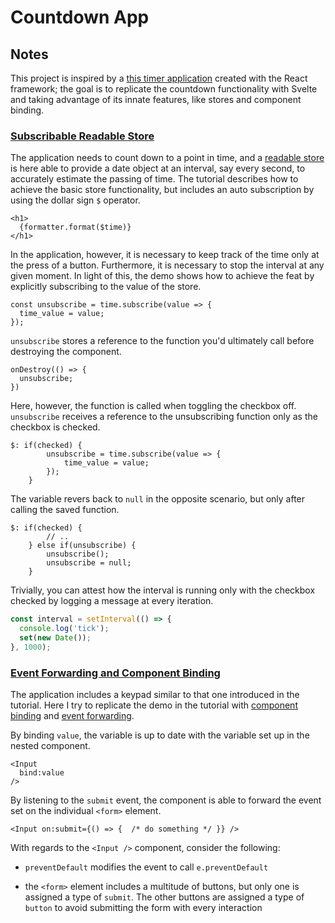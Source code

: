 # Countdown App

## Notes

This project is inspired by a [this timer application](https://codepen.io/borntofrappe/pen/dwVZRQ) created with the React framework; the goal is to replicate the countdown functionality with Svelte and taking advantage of its innate features, like stores and component binding.

### [Subscribable Readable Store](https://svelte.dev/repl/ec02443fa5a8402aa9874d776d5174fd?version=3.38.2)

The application needs to count down to a point in time, and a [readable store](https://svelte.dev/tutorial/readable-stores) is here able to provide a date object at an interval, say every second, to accurately estimate the passing of time. The tutorial describes how to achieve the basic store functionality, but includes an auto subscription by using the dollar sign `$` operator.

```svelte
<h1>
  {formatter.format($time)}
</h1>
```

In the application, however, it is necessary to keep track of the time only at the press of a button. Furthermore, it is necessary to stop the interval at any given moment. In light of this, the demo shows how to achieve the feat by explicitly subscribing to the value of the store.

```svelte
const unsubscribe = time.subscribe(value => {
  time_value = value;
});
```

`unsubscribe` stores a reference to the function you'd ultimately call before destroying the component.

```svelte
onDestroy(() => {
  unsubscribe;
})
```

Here, however, the function is called when toggling the checkbox off. `unsubscribe` receives a reference to the unsubscribing function only as the checkbox is checked.

```svelte
$: if(checked) {
		unsubscribe = time.subscribe(value => {
			time_value = value;
		});
	}
```

The variable revers back to `null` in the opposite scenario, but only after calling the saved function.

```svelte
$: if(checked) {
		// ..
	} else if(unsubscribe) {
		unsubscribe();
		unsubscribe = null;
	}
```

Trivially, you can attest how the interval is running only with the checkbox checked by logging a message at every iteration.

```js
const interval = setInterval(() => {
  console.log('tick');
  set(new Date());
}, 1000);
```

### [Event Forwarding and Component Binding](https://svelte.dev/repl/48eec86cb34e438eaab62ebbcea53f97?version=3.38.2)

The application includes a keypad similar to that one introduced in the tutorial. Here I try to replicate the demo in the tutorial with [component binding](https://svelte.dev/tutorial/component-bindings) and [event forwarding](https://svelte.dev/tutorial/dom-event-forwarding).

By binding `value`, the variable is up to date with the variable set up in the nested component.

```svelte
<Input
  bind:value
/>
```

By listening to the `submit` event, the component is able to forward the event set on the individual `<form>` element.

```svelte
<Input on:submit={() => {  /* do something */ }} />
```

With regards to the `<Input />` component, consider the following:

- `preventDefault` modifies the event to call `e.preventDefault`

- the `<form>` element includes a multitude of buttons, but only one is assigned a type of `submit`. The other buttons are assigned a type of `button` to avoid submitting the form with every interaction
